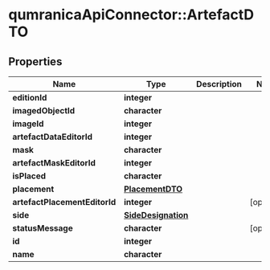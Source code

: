 # qumranicaApiConnector::ArtefactDTO

## Properties
Name | Type | Description | Notes
------------ | ------------- | ------------- | -------------
**editionId** | **integer** |  | 
**imagedObjectId** | **character** |  | 
**imageId** | **integer** |  | 
**artefactDataEditorId** | **integer** |  | 
**mask** | **character** |  | 
**artefactMaskEditorId** | **integer** |  | 
**isPlaced** | **character** |  | 
**placement** | [**PlacementDTO**](PlacementDTO.md) |  | 
**artefactPlacementEditorId** | **integer** |  | [optional] 
**side** | [**SideDesignation**](SideDesignation.md) |  | 
**statusMessage** | **character** |  | [optional] 
**id** | **integer** |  | 
**name** | **character** |  | 


